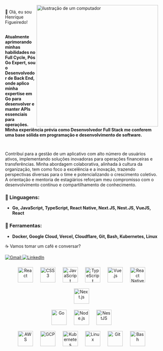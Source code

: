 <img src="https://raw.githubusercontent.com/MicaelliMedeiros/micaellimedeiros/master/image/computer-illustration.png" alt="ilustração de um computador" min-width="400px" max-width="400px" width="400px" align="right">

<p align="left"> 
  👋 Olá, eu sou Henrique Figueiredo!<br>
  
  <br>
  
  **Atualmente aprimorando minhas habilidades no Full Cycle, Pós Go Expert, sou o Desenvolvedor de Back End, onde aplico minha expertise em Go para desenvolver e manter APIs essenciais para operações. Minha experiência prévia como Desenvolvedor Full Stack me conferem 
  uma base sólida em programação e desenvolvimento de software.**
  
  <br>

  Contribuí para a gestão de um aplicativo com alto número de usuários ativos, implementando soluções inovadoras para operações financeiras e transferências. Minha abordagem colaborativa, alinhada à cultura da organização, tem como foco a excelência e a 
  inovação, trazendo perspectivas diversas para o time e potencializando o crescimento coletivo. A orientação e mentoria de estagiários reforçam meu compromisso com o desenvolvimento contínuo e compartilhamento de conhecimento.
</p>

### 🦄 Linguagens:
- **Go, JavaScript, TypeScript, React Native, Next.JS, Nest.JS, VueJS, React**

### 💼 Ferramentas:
- **Docker, Google Cloud, Vercel, Cloudflare, Git, Bash, Kubernetes, Linux**

<p align="left">
  ☕ Vamos tomar um café e conversar?
</p>

<p align="left">
  <a href="mailto:rickfiguer@gmail.com" title="Gmail">
    <img src="https://img.shields.io/badge/-Gmail-FF0000?style=flat-square&labelColor=FF0000&logo=gmail&logoColor=white" alt="Gmail"/>
  </a>
  <a href="[LINK-DO-SEU-LINKEDIN](https://www.linkedin.com/in/henrique-ribeiro-figueiredo-bb628b161/)" title="LinkedIn">
    <img src="https://img.shields.io/badge/-Linkedin-0e76a8?style=flat-square&logo=Linkedin&logoColor=white" alt="LinkedIn"/>
  </a>
</p>


<div align="center">  
<a href="https://reactjs.org/" target="_blank"><img style="margin: 10px" src="https://profilinator.rishav.dev/skills-assets/react-original-wordmark.svg" alt="React" height="50" /></a>  
<a href="https://www.w3schools.com/css/" target="_blank"><img style="margin: 10px" src="https://profilinator.rishav.dev/skills-assets/css3-original-wordmark.svg" alt="CSS3" height="50" /></a>  
<a href="https://www.javascript.com/" target="_blank"><img style="margin: 10px" src="https://profilinator.rishav.dev/skills-assets/javascript-original.svg" alt="JavaScript" height="50" /></a>  
<a href="https://www.typescriptlang.org/" target="_blank"><img style="margin: 10px" src="https://profilinator.rishav.dev/skills-assets/typescript-original.svg" alt="TypeScript" height="50" /></a>  
<a href="https://vuejs.org/" target="_blank"><img style="margin: 10px" src="https://profilinator.rishav.dev/skills-assets/vuejs-original-wordmark.svg" alt="Vue.js" height="50" /></a>
 <a href="https://reactnative.dev/" target="_blank"><img style="margin: 10px" src="https://devtop.io/wp-content/uploads/2022/10/react-native-1.png" alt="React Native" height="50" /></a>
  <a href="https://nextjs.org/" target="_blank"><img style="margin: 10px" src="https://miro.medium.com/v2/resize:fit:720/format:webp/1*BQZAbczBfLYtPp-6HmN0ZQ.jpeg" alt="Next.js" height="50" /></a>
</div>

</td>
<td valign="top" width="33%">

<div align="center">  
<a href="https://go.dev/" target="_blank"><img style="margin: 10px" src="https://profilinator.rishav.dev/skills-assets/go-original.svg" alt="Go" height="50" /></a>  
<a href="https://nodejs.org/" target="_blank"><img style="margin: 10px" src="https://profilinator.rishav.dev/skills-assets/nodejs-original-wordmark.svg" alt="Node.js" height="50" /></a>  
<a href="https://nestjs.com/" target="_blank"><img style="margin: 10px" src="https://profilinator.rishav.dev/skills-assets/nestjs.svg" alt="NestJS" height="50" /></a>
</div>

</td>
<td valign="top" width="33%">
  
<div align="center">  
<a href="https://aws.amazon.com/" target="_blank"><img style="margin: 10px" src="https://profilinator.rishav.dev/skills-assets/amazonwebservices-original-wordmark.svg" alt="AWS" height="50" /></a>  
<a href="https://cloud.google.com/" target="_blank"><img style="margin: 10px" src="https://profilinator.rishav.dev/skills-assets/google_cloud-icon.svg" alt="GCP" height="50" /></a>  
<a href="https://kubernetes.io/" target="_blank"><img style="margin: 10px" src="https://profilinator.rishav.dev/skills-assets/kubernetes-icon.svg" alt="Kubernetes" height="50" /></a>  
<a href="https://www.linux.org/" target="_blank"><img style="margin: 10px" src="https://profilinator.rishav.dev/skills-assets/linux-original.svg" alt="Linux" height="50" /></a>  
<a href="https://github.com/" target="_blank"><img style="margin: 10px" src="https://profilinator.rishav.dev/skills-assets/git-scm-icon.svg" alt="Git" height="50" /></a>  
<a href="https://www.gnu.org/software/bash/" target="_blank"><img style="margin: 10px" src="https://profilinator.rishav.dev/skills-assets/gnu_bash-icon.svg" alt="Bash" height="50" /></a>  
</div>

</td>
</tr></table>  
